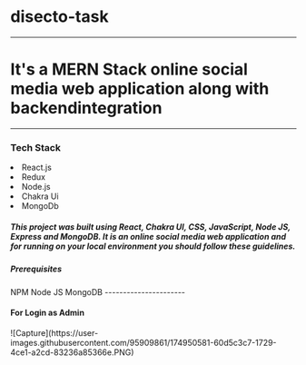 
# disecto-task
------------------------------------------
<h1>It's a MERN Stack online social media web application along with backendintegration</h1>


------------------------------------------
<h3>Tech Stack</h3>
<li>React.js</li>
<li>Redux</li>
<li>Node.js</li>
<li>Chakra Ui</li>
<li>MongoDb</li>


<h5>This project was built using React, Chakra UI, CSS, JavaScript, Node JS, Express and MongoDB. It is an online social media web application and for running on your local environment you should follow these guidelines.</h5>

<h5>Prerequisites</h5>
NPM
Node JS
MongoDB
----------------------
<h4>For Login as Admin </h4>
![Capture](https://user-images.githubusercontent.com/95909861/174950581-60d5c3c7-1729-4ce1-a2cd-83236a85366e.PNG)




